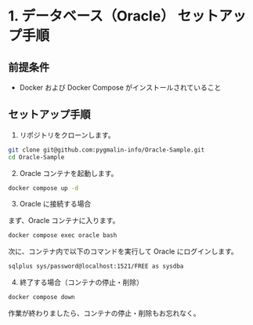 # 1. データベース（Oracle） セットアップ手順

## 前提条件

- Docker および Docker Compose がインストールされていること

## セットアップ手順

1. リポジトリをクローンします。

```bash
git clone git@github.com:pygmalin-info/Oracle-Sample.git
cd Oracle-Sample
```

2. Oracle コンテナを起動します。

```bash
docker compose up -d
```

3. Oracle に接続する場合

まず、Oracle コンテナに入ります。

```bash
docker compose exec oracle bash
```

次に、コンテナ内で以下のコマンドを実行して Oracle にログインします。

```bash
sqlplus sys/password@localhost:1521/FREE as sysdba
```

4. 終了する場合（コンテナの停止・削除）

```bash
docker compose down
```

作業が終わりましたら、コンテナの停止・削除もお忘れなく。
